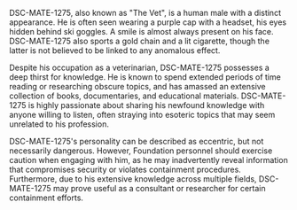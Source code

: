 DSC-MATE-1275, also known as "The Vet", is a human male with a distinct appearance. He is often seen wearing a purple cap with a headset, his eyes hidden behind ski goggles. A smile is almost always present on his face. DSC-MATE-1275 also sports a gold chain and a lit cigarette, though the latter is not believed to be linked to any anomalous effect.

Despite his occupation as a veterinarian, DSC-MATE-1275 possesses a deep thirst for knowledge. He is known to spend extended periods of time reading or researching obscure topics, and has amassed an extensive collection of books, documentaries, and educational materials. DSC-MATE-1275 is highly passionate about sharing his newfound knowledge with anyone willing to listen, often straying into esoteric topics that may seem unrelated to his profession.

DSC-MATE-1275's personality can be described as eccentric, but not necessarily dangerous. However, Foundation personnel should exercise caution when engaging with him, as he may inadvertently reveal information that compromises security or violates containment procedures. Furthermore, due to his extensive knowledge across multiple fields, DSC-MATE-1275 may prove useful as a consultant or researcher for certain containment efforts.